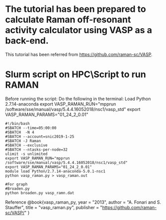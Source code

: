 # The tutorial has been prepared to calculate Raman off-resonant activity calculator using VASP as a back-end.
This tutorial has been referred from https://github.com/raman-sc/VASP.

# Slurm script on HPC\Script to run RAMAN
Before running the script:
Do the following in the terminal:
Load Python 2.7.14-anaconda
export VASP_RAMAN_RUN="mpprun /software/sse/manual/vasp/5.4.4.16052018/nsc1/vasp_std"
export VASP_RAMAN_PARAMS="01_24_2_0.01"

```
#!/bin/bash
#SBATCH --time=05:00:00
#SBATCH  -N 4
#SBATCH --account=snic2019-1-25
#SBATCH -J Raman
#SBATCH --exclusive
#SBATCH --ntasks-per-node=32
ulimit -s unlimited 
export VASP_RAMAN_RUN="mpprun /software/sse/manual/vasp/5.4.4.16052018/nsc1/vasp_std"
export VASP_RAMAN_PARAMS="01_24_2_0.01"
module load Python/2.7.14-anaconda-5.0.1-nsc1
python vasp_raman.py > vasp_raman.out

#For graph
#Broaden.py
python broaden.py vasp_ramn.dat
```

Reference
@book{vasp_raman_py,
year = "2013",
author = "A. Fonari and S. Stauffer",
title = "vasp_raman.py",
publisher = "https://github.com/raman-sc/VASP/"
}
